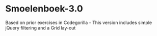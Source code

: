 # Smoelenboek-3.0
Based on prior exercises in Codegorilla - This version includes simple jQuery filtering and a Grid lay-out

